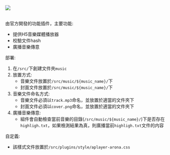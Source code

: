 <a href="https://github.com/DIYgod/APlayer">
  <img src="https://img.shields.io/badge/based_on-aplayer-blue"/>
</a>
<br/>
<br/>

由官方開發的功能插件，主要功能:
- 提供H5音樂媒體播放器
- 校驗文件hash
- 廣播音樂傳意

部署:
1. 在```/src/```下創建文件夾```music```
2. 放置方式:
   - 音樂文件放置於```/src/music/${music_name}/```下
   - 封面文件放置於```/src/music/${music_name}/```下
3. 音樂文件命名方式:
   - 音樂文件必須以```track.mp3```命名，並放置於適當的文件夾下
   - 封面文件必須以```cover.png```命名，並放置於適當的文件夾下
4. 廣播音樂傳意:
   - 組件會自動檢查當前音樂的目錄(```/src/music/${music_name}/```)下是否存在```highligh.txt```，如果檢測結果為真，則廣播當前```highligh.txt```文件的内容

自定義:
- 該樣式文件放置於```/src/plugins/style/aplayer-arona.css```
